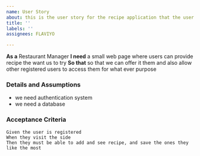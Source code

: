 ```yaml
---
name: User Story
about: this is the user story for the recipe application that the user need
title: ''
labels: ''
assignees: FLAVIYO

---
```


**As a** Restaurant Manager 
 **I need** a small web page where users can provide recipe the want us to try
 **So that** so that we can offer it them  and also allow other registered users to access them for what ever purpose 
   
 ### Details and Assumptions
 * we need authentication system
 * we need a database
   
 ### Acceptance Criteria  
   
 ```gherkin
 Given the user is registered
 When they visit the side
 Then they must be able to add and see recipe, and save the ones they like the most
 ```
